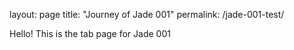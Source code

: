 layout: page
title: "Journey of Jade 001"
permalink: /jade-001-test/

Hello! This is the tab page for Jade 001
